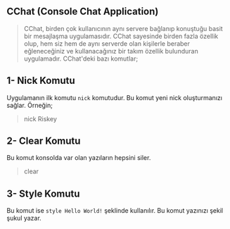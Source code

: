 ## CChat (Console Chat Application)
> CChat, birden çok kullanıcının aynı servere bağlanıp konuştuğu basit bir mesajlaşma uygulamasıdır. CChat sayesinde birden fazla özellik olup, hem siz hem de aynı serverde olan kişilerle beraber eğleneceğiniz ve kullanacağınız bir takım özellik bulunduran uygulamadır. CChat'deki bazı komutlar;

## 1- Nick Komutu
Uygulamanın ilk komutu `nick` komutudur. Bu komut yeni nick oluşturmanızı sağlar.
Örneğin;
> nick Riskey

## 2- Clear Komutu
Bu komut konsolda var olan yazıların hepsini siler.
> clear

## 3- Style Komutu
Bu komut ise `style Hello World!` şeklinde kullanılır. Bu komut yazınızı şekil şukul yazar.
